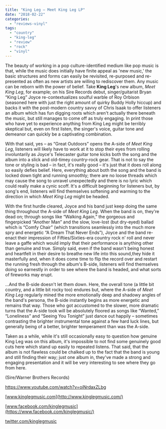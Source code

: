 ```yaml
---
title: "King Leg – Meet King Leg LP"
date: "2018-02-22"
categories: 
  - "reviews-vinyl"
tags: 
  - "country"
  - "king-leg"
  - "review"
  - "rock"
  - "vinyl"
---
```


The beauty of working in a pop culture-identified medium like pop music is that, while the music does initially have finite appeal as 'new music,' the basic structures and forms can easily be revisited, re-purposed and re-presented as often as new artists are willing to rediscover them. Any music can be reborn with the power of belief. Take **King Leg**'s new album, _Meet King Leg_, for example; on his Sire Records debut, singer/guitarist Bryan “King Leg” Joyce re-contextualizes soulful warble of Roy Orbison (seasoned here with just the right amount of quirky Buddy Holly hiccup) and backs it with the post-modern country savvy of Chris Isaak to offer listeners an album which has fun digging roots which aren't actually there beneath the music, but still manages to come off as truly engaging. In print those who have yet to experience anything from King Leg might be terribly skeptical but, even on first listen, the singer's voice, guitar tone and demeanor can quickly be a captivating combination.

With that said, yes – as “Great Outdoors” opens the A-side of _Meet King Leg_, listeners will likely have to work at it to stop their eyes from rolling involuntarily as Joyce's Telecaster guitar tone kicks both the song and the album into a slick and old-timey country-rock gear. That is not to say the tone or styling is bad – in fact, it's really good – it's just that it does roll along so easily defies belief. Here, everything about both the song and the band is locked down tight and running smoothly; there are no loose threads which may cause the song to unravel unexpectedly and there is no lyric which could really make a cynic scoff. It's a difficult beginning for listeners but, by song's end, listeners will find themselves softening and warming to the direction in which _Meet King Leg_ might be headed.

With the first hurdle cleared, Joyce and his band just keep doing the same thing throughout the A-side of _Meet King Leg_. When the band is on, they're dead on; through songs like “Walking Again,” the gorgeous and fingerpicked “Another Man” and the slow, love-lost (but dry-eyed) ballad which is “Comfy Chair” (which transitions seamlessly into the much more spry and energetic “A Dream That Never Ends”), Joyce and the band re-enact their impression of Fifties/Sixties-era country rock n' roll and never leave a gaffe which would imply that their performance is anything other than genuine and true. Simply said, even if the band wasn't being honest and heartfelt in their desire to breathe new life into this sound,they hide it masterfully and, when it does come time to flip the record over and restart the running fresh through the album's B-side, listeners will find themselves doing so earnestly in order to see where the band is headed, and what sorts of fireworks may erupt.

...And the B-side doesn't let them down. Here, the overall tone (a little bit country, and a little bit rocky too) endures but, where the A-side of _Meet King Leg_ regularly mined the more emotionally deep and shadowy angles of the band's persona, the B-side instantly begins as more energetic and remains that way. Those who got accustomed to the slower, more dramatic turns that the A-side took will be absolutely floored as songs like “Wanted,” “Loneliness” and “Seeing You Tonight” just dance out happily – sometimes contrasting the brighter instrumental tone against a few hard luck lines, but generally being of a better, brighter temperament than was the A-side.

Taken as a while, while it's still occasionally easy to question how genuine King Leg was on this album, it's impossible to not find some genuinely good cuts here which stand up easily to repeated listens. That said, that the album is not flawless could be chalked up to the fact that the band is young and still finding their way; just one album in, they've made a strong and engaging presentation and it will be very interesting to see where they go from here.

(Sire/Warner Brothers Records)

https://www.youtube.com/watch?v=oiNrdaxZLbg

[www.kinglegmusic.com](http://www.kinglegmusic.com/)

[www.facebook.com/kinglegmusic](https://www.facebook.com/kinglegmusic/)

[twitter.com/kinglegmusic](https://twitter.com/kinglegmusic?lang=en)
